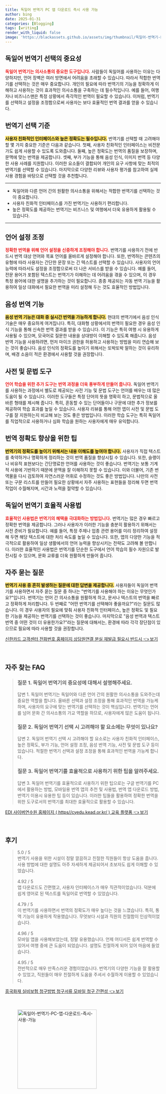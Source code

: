 ```yaml
---
title: 독일어 번역기 PC 앱 다운로드 즉시 사용 가능
author: bing
date: 2025-01-31
categories: [Blogging]
tags: [writing]
render_with_liquid: false
image: 'https://blackassets.github.io/assets/img/thumbnail/독일어-번역기-PC-앱-다운로드-즉시-사용-가능.webp'
---
```



<h2 id='독일어_번역기_선택의_중요성'>독일어 번역기 선택의 중요성</h2>

<p><b><span style="color: #ee2323;">독일어 번역기는 의사소통의 중요한 도구입니다.</span></b> 사람들이 독일어를 사용하는 이유는 다양하지만, 언어 장벽은 여러 방면에서 어려움을 초래할 수 있습니다. 따라서 적합한 번역기를 선택하는 것은 매우 중요합니다. 개인의 필요에 따라 번역기의 기능을 정확하게 이해하고 사용하는 것이 효과적인 의사소통을 구축하는 데 필수적입니다. 예를 들어, 여행자나 비즈니스맨은 특정 상황에서 즉각적인 번역이 필요할 수 있습니다. 이처럼, 번역기를 선택하고 설정을 조정함으로써 사용자는 보다 효율적인 번역 결과를 얻을 수 있습니다.</p>

<h2 id='번역기_선택_기준'>번역기 선택 기준</h2>

<p><b><span style="background-color: #ffe066;">사용자 친화적인 인터페이스와 높은 정확도는 필수입니다.</span></b> 번역기를 선택할 때 고려해야 할 몇 가지 중요한 기준은 다음과 같습니다. 첫째, 사용자 친화적인 인터페이스는 비전문가도 쉽게 사용할 수 있도록 도와줍니다. 둘째, 높은 정확도는 번역의 품질을 보장하며, 문맥에 맞는 번역을 제공합니다. 셋째, 부가 기능을 통해 음성 인식, 이미지 번역 등 다양한 사용 사례를 지원합니다. 이러한 요소들이 결합되어 개인의 요구 사항에 맞는 최적의 번역기를 선택할 수 있습니다. 마지막으로 다양한 리뷰와 사용자 평가를 참고하여 실제 사용 경험을 바탕으로 선택할 것을 추천합니다.</p>

<hr />

<ul>
    <li>독일어와 다른 언어 간의 원활한 의사소통을 위해서는 적합한 번역기를 선택하는 것이 중요합니다.</li>
    <li>사용자 친화적 인터페이스를 가진 번역기는 사용하기 편리합니다.</li>
    <li>높은 정확도를 제공하는 번역기는 비즈니스 및 여행에서 더욱 유용하게 활용될 수 있습니다.</li>
</ul>

<hr />

<h2 id='언어_설정_조정'>언어 설정 조정</h2>

<p><b><span style="color: #ee2323;">정확한 번역을 위해 언어 설정을 신중하게 조정해야 합니다.</span></b> 번역기를 사용하기 전에 반드시 번역 대상 언어와 목표 언어를 올바르게 설정해야 합니다. 또한, 번역하는 콘텐츠의 유형에 따라 사용자는 간단한 문장 또는 긴 텍스트를 선택할 수 있습니다. 사용자의 언어 능력에 따라서도 설정을 조정함으로써 더 나은 서비스를 받을 수 있습니다. 예를 들어, 전문 용어가 포함된 텍스트는 번역기가 이해하는 데 어려움을 겪을 수 있으며, 이 경우 특정 용어에 대한 설명을 추가하는 것이 필요합니다. 종종 제공되는 자동 번역 기능을 활용하여 일상 대화에서 필요한 번역을 미리 설정해 두는 것도 효율적인 방법입니다.</p>

<h2 id='음성_번역_기능'>음성 번역 기능</h2>

<p><b><span style="background-color: #ffe066;">음성 번역 기능은 대화 중 실시간 번역을 가능하게 합니다.</span></b> 현대의 번역기에서 음성 인식 기술은 매우 중요하게 여겨집니다. 특히, 대화형 상황에서의 번역이 필요한 경우 음성 인식 기능을 통해 신속한 번역 결과를 받을 수 있습니다. 이 기능은 특히 여행 시 유용하게 사용될 수 있으며, 모국어로 질문한 내용을 상대방이 이해할 수 있도록 해줍니다. 음성 번역 기능을 사용하려면, 먼저 마이크 권한을 허용하고 사용하는 방법을 미리 연습해 보는 것이 좋습니다. 음성 인식의 정확도를 높이기 위해서는 또박또박 말하는 것이 유리하며, 배경 소음이 적은 환경에서 사용할 것을 권장합니다.</p>

<h2 id='사전_및_문법_도구'>사전 및 문법 도구</h2>

<p><b><span style="color: #ee2323;">언어 학습을 위한 추가 도구는 번역 과정을 더욱 풍부하게 만들어 줍니다.</span></b> 독일어 번역기를 사용하는 과정에서 별도로 제공되는 사전 기능 및 문법 도구는 언어를 배우는 데 많은 도움이 될 수 있습니다. 이러한 도구들은 특정 단어의 뜻을 명확히 하고, 문법적으로 올바른 형태를 제시해 줍니다. 특히, 혼동할 수 있는 단어들이나 구문에 대한 추가 정보를 제공하여 학습 효과를 높일 수 있습니다. 사용자 리뷰를 통해 어떤 앱이 사전 및 문법 도구를 잘 지원하는지 비교해 보는 것도 좋은 방법입니다. 이러한 학습 도구는 특히 독일어를 직업적으로 사용하거나 심화 학습을 원하는 사용자에게 매우 유익합니다.</p>

<h2 id='번역_정확도_향상_팁'>번역 정확도 향상을 위한 팁</h2>

<p><b><span style="background-color: #ffe066;">번역기의 정확도를 높이기 위해서는 내용 이해도를 높여야 합니다.</span></b> 사용자가 직접 텍스트를 축약하거나 명확하게 정리하는 것이 번역 품질을 향상시킬 수 있습니다. 또한, 슬랭이나 비유적 표현보다는 간단명료한 언어를 사용하는 것이 좋습니다. 번역기는 보통 기계적 사용에 기반하기 때문에 문맥을 잘 이해하지 못할 수 있습니다. 이와 더불어, 기존 번역물을 다시 검토하여 자연스러운 어휘로 수정하는 것도 좋은 방법입니다. 나만의 사전 또는 구문 리스트를 만들어 필요한 상황에서 자주 사용하는 표현들을 정리해 두면 번역 작업이 수월해지며, 시간과 노력을 절약할 수 있습니다.</p>

<h2 id='독일어_번역기_효율적_사용법'>독일어 번역기 효율적 사용법</h2>

<p><b><span style="color: #ee2323;">효율적인 사용법은 번역기의 혜택을 극대화하는 방법입니다.</span></b> 번역기는 많은 경우 빠르고 정확한 번역을 제공합니다. 그러나 사용자가 이러한 기능을 충분히 활용하기 위해서는 사전 준비가 필요합니다. 예를 들어, 특정 주제나 업종 관련 용어를 미리 정리하여 설정해 두면 해당 텍스트에 대한 처리 속도를 높일 수 있습니다. 또한, 앱의 다양한 기능을 적극적으로 활용하여 일상 생활에서의 언어 능력을 향상시키는 전략도 고려해 볼 만합니다. 이러한 효율적인 사용법은 번역기를 단순한 도구에서 언어 학습의 필수 자원으로 발전시킬 수 있으며, 문화 교류를 더욱 원활하게 만들어 줍니다.</p>

<h2 id='자주_묻는_질문'>자주 묻는 질문</h2>

<p><b><span style="background-color: #ffe066;">번역기 사용 중 흔히 발생하는 질문에 대한 답변을 제공합니다.</span></b> 사용자들이 독일어 번역기를 사용하면서 자주 묻는 질문 중 하나는 "번역기를 사용해야 하는 이유는 무엇인가요?"입니다. 번역기는 언어 간 의사소통을 원활하게 하고, 문서나 텍스트의 번역을 빠르고 정확하게 처리합니다. 두 번째로 "어떤 번역기를 선택해야 좋을까요?"라는 질문도 많습니다. 이 경우 사용자의 필요에 맞춰 사용자 친화적 인터페이스, 높은 정확도 및 필요한 기능을 제공하는 번역기를 선택하는 것이 좋습니다. 마지막으로 "음성 번역과 텍스트 번역 중 어떤 것이 더 유용한가요?"라는 질문에 대해서는, 환경에 따라 각각 장단점이 있으므로 필요에 따라 사용할 것을 권장합니다.</p>


<p><a class="click-button" title="신한카드 고객센터 전화번호 홈페이지 상담원연결 분실 재발급 필요시 반드시" href="https://blackassets.github.io/posts/%EC%8B%A0%ED%95%9C%EC%B9%B4%EB%93%9C-%EA%B3%A0%EA%B0%9D%EC%84%BC%ED%84%B0-%EC%A0%84%ED%99%94%EB%B2%88%ED%98%B8-%ED%99%88%ED%8E%98%EC%9D%B4%EC%A7%80-%EC%83%81%EB%8B%B4%EC%9B%90%EC%97%B0%EA%B2%B0-%EB%B6%84%EC%8B%A4-%EC%9E%AC%EB%B0%9C%EA%B8%89-%ED%95%84%EC%9A%94%EC%8B%9C-%EB%B0%98%EB%93%9C%EC%8B%9C/" rel="dofollow">신한카드 고객센터 전화번호 홈페이지 상담원연결 분실 재발급 필요시 반드시 👈 보기</a></p><br>
<h2 id='자주_찾는_FAQ'>자주 찾는 FAQ</h2>
<div itemscope="" itemtype="https://schema.org/FAQPage"> 
<blockquote> 
<div itemscope="" itemprop="mainEntity" itemtype="https://schema.org/Question"> 
<h3 itemprop="name">질문 1. 독일어 번역기의 중요성에 대해서 설명해주세요.</h3> 
<div itemscope="" itemprop="acceptedAnswer" itemtype="https://schema.org/Answer"> 
<span itemprop="text"> 
<p>답변 1. 독일어 번역기는 독일어와 다른 언어 간의 원활한 의사소통을 도와주는데 중요한 역할을 합니다. 올바른 선택과 설정 조정을 통해 효과적인 번역을 가능케 하며, 사용자의 요구에 맞는 번역기를 선택하는 것이 핵심입니다. 번역기는 언어를 넘어 문화 간 의사소통의 가교 역할을 하므로, 사용자에게 많은 도움이 됩니다.</p> 
</span> 
</div> 
</div> 

<div itemscope="" itemprop="mainEntity" itemtype="https://schema.org/Question"> 
<h3 itemprop="name">질문 2. 독일어 번역기 선택 시 고려해야 할 요소에는 무엇이 있나요?</h3> 
<div itemscope="" itemprop="acceptedAnswer" itemtype="https://schema.org/Answer"> 
<span itemprop="text"> 
<p>답변 2. 독일어 번역기 선택 시 고려해야 할 요소로는 사용자 친화적 인터페이스, 높은 정확도, 부가 기능, 언어 설정 조정, 음성 번역 기능, 사전 및 문법 도구 등이 있습니다. 적절한 번역기 선택과 설정 조정을 통해 효과적인 번역을 가능케 합니다.</p> 
</span> 
</div> 
</div> 

<div itemscope="" itemprop="mainEntity" itemtype="https://schema.org/Question"> 
<h3 itemprop="name">질문 3. 독일어 번역기를 효율적으로 사용하기 위한 팁을 알려주세요.</h3> 
<div itemscope="" itemprop="acceptedAnswer" itemtype="https://schema.org/Answer"> 
<span itemprop="text"> 
<p>답변 3. 독일어 번역기를 효율적으로 사용하기 위한 팁으로는 구글 번역기를 PC에서 활용하는 방법, 모바일용 번역 앱의 추천 및 사용법, 번역 앱 다운로드 방법, 번역기 이용시 유용한 팁 등이 있습니다. 이러한 팁들을 활용하여 정확한 번역을 위한 도구로서의 번역기를 최대한 효율적으로 활용할 수 있습니다.</p> 
</span> 
</div> 
</div> 
</blockquote> 
</div>
<p><a class="click-button" title="EDI 사이버연수원 홈페이지 ( https//cyedu.kead.or.kr/ ) 교육 플랫폼" href="https://blackassets.github.io/posts/EDI-%EC%82%AC%EC%9D%B4%EB%B2%84%EC%97%B0%EC%88%98%EC%9B%90-%ED%99%88%ED%8E%98%EC%9D%B4%EC%A7%80-(-httpscyedu.kead.or.kr-)-%EA%B5%90%EC%9C%A1-%ED%94%8C%EB%9E%AB%ED%8F%BC/" rel="dofollow">EDI 사이버연수원 홈페이지 ( https//cyedu.kead.or.kr/ ) 교육 플랫폼 👈 보기</a></p><br>
<h2 id='후기'>후기</h2>
<div itemscope itemtype="https://schema.org/Product">
  <blockquote>
  <div itemprop="review" itemscope itemtype="https://schema.org/Review">
      <div itemprop="reviewRating" itemscope itemtype="https://schema.org/Rating"> <span itemprop="ratingValue">5.0</span> / <span itemprop="bestRating">5</span> </div>
      <span itemprop="reviewBody">번역기 사용을 위한 시설이 정말 깔끔하고 친절한 직원들이 항상 도움을 줍니다. 사용 방법에 대한 설명도 아주 자세하게 제공되어서 초보자도 쉽게 이해할 수 있었습니다.</span>
  </div>
  <br>
  <div itemprop="review" itemscope itemtype="https://schema.org/Review">
      <div itemprop="reviewRating" itemscope itemtype="https://schema.org/Rating"> <span itemprop="ratingValue">4.92</span> / <span itemprop="bestRating">5</span> </div>
      <span itemprop="reviewBody">앱 다운로드도 간편했고, 사용자 인터페이스가 매우 직관적이었습니다. 덕분에 쉽게 영어로 된 텍스트를 독일어로 번역할 수 있었습니다.</span>
  </div>
  <br>
  <div itemprop="review" itemscope itemtype="https://schema.org/Review">
      <div itemprop="reviewRating" itemscope itemtype="https://schema.org/Rating"> <span itemprop="ratingValue">4.79</span> / <span itemprop="bestRating">5</span> </div>
      <span itemprop="reviewBody">이 번역기를 사용하면서 번역의 정확도가 매우 높다는 것을 느꼈습니다. 특히, 통역 기능이 유용하게 작용했습니다. 무엇보다 시설과 직원의 친절함이 인상적이었습니다.</span>
  </div>
  <br>
  <div itemprop="review" itemscope itemtype="https://schema.org/Review">
      <div itemprop="reviewRating" itemscope itemtype="https://schema.org/Rating"> <span itemprop="ratingValue">4.96</span> / <span itemprop="bestRating">5</span> </div>
      <span itemprop="reviewBody">모바일 앱을 사용해보았는데, 정말 유용했습니다. 언제 어디서든 쉽게 번역할 수 있어서 여행 중에 큰 도움이 되었습니다. 설명도 친절하게 되어 있어 마음에 들었습니다.</span>
  </div>
  <br>
  <div itemprop="review" itemscope itemtype="https://schema.org/Review">
      <div itemprop="reviewRating" itemscope itemtype="https://schema.org/Rating"> <span itemprop="ratingValue">4.95</span> / <span itemprop="bestRating">5</span> </div>
      <span itemprop="reviewBody">전반적으로 매우 만족스러운 경험이었습니다. 번역기의 다양한 기능을 잘 활용할 수 있었고, 직원들이 매우 친절하게 도움을 주셔서 수월하게 이용할 수 있었습니다.</span>
  </div>
  </blockquote>
</div>
<p><a class="click-button" title="흥국화재 실비보험 청구방법 청구서류 모바일 청구 간편성" href="https://blackassets.github.io/posts/%ED%9D%A5%EA%B5%AD%ED%99%94%EC%9E%AC-%EC%8B%A4%EB%B9%84%EB%B3%B4%ED%97%98-%EC%B2%AD%EA%B5%AC%EB%B0%A9%EB%B2%95-%EC%B2%AD%EA%B5%AC%EC%84%9C%EB%A5%98-%EB%AA%A8%EB%B0%94%EC%9D%BC-%EC%B2%AD%EA%B5%AC-%EA%B0%84%ED%8E%B8%EC%84%B1/" rel="dofollow">흥국화재 실비보험 청구방법 청구서류 모바일 청구 간편성 👈 보기</a></p><br>
<figure class="image"><img src="https://blackassets.github.io/assets/img/thumbnail/독일어-번역기-PC-앱-다운로드-즉시-사용-가능.webp" alt="독일어-번역기-PC-앱-다운로드-즉시-사용-가능" width="256" height="256"></figure>
